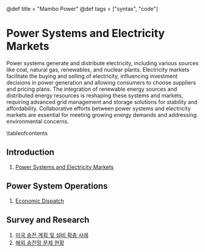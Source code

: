 @def title = "Mambo Power"
@def tags = ["syntax", "code"]

# Power Systems and Electricity Markets

Power systems generate and distribute electricity, including various sources like coal, natural gas, renewables, and nuclear plants. 
Electricity markets facilitate the buying and selling of electricity, influencing investment decisions in power generation and allowing consumers to choose suppliers and pricing plans. The integration of renewable energy sources and distributed energy resources is reshaping these systems and markets, requiring advanced grid management and storage solutions for stability and affordability. 
Collaborative efforts between power systems and electricity markets are essential for meeting growing energy demands and addressing environmental concerns.

\tableofcontents <!-- you can use \toc as well -->

## Introduction

1.  [Power Systems and Electricity Markets](/power/introduction)

## Power System Operations

1.  [Economic Dispatch](/power/economic_dispatch)

## Survey and Research

1.  [미국 송전 계획 및 설비 확충 사례](/power/us_transmission_upgrade)
1.  [해외 송전망 문제 현황](/power/global_transmission_issue)

